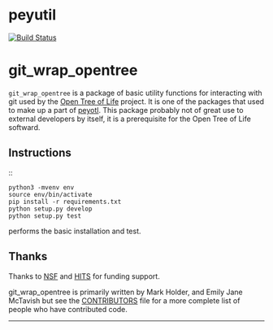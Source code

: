 # peyutil
[![Build Status](https://secure.travis-ci.org/OpenTreeOfLife/git_wrap_opentree.png)](http://travis-ci.org/OpenTreeOfLife/git_wrap_opentree)

git_wrap_opentree
=================


<code>git_wrap_opentree</code> is a package of basic utility functions
for interacting with git used by the [Open Tree of Life][1] project.
It is one of the packages that used to make up a part of
[peyotl](https://github.com/OpenTreeOfLife/peyotl).
This package probably not of great use to external developers by itself, it
is a prerequisite for the Open Tree of Life softward. 

Instructions
------------

::

    python3 -mvenv env
    source env/bin/activate
    pip install -r requirements.txt
    python setup.py develop
    python setup.py test

performs the basic installation and test.

Thanks
------

Thanks to [NSF][3] and [HITS][4] for funding support.

git_wrap_opentree is primarily written by Mark Holder, and Emily Jane McTavish
but see the [CONTRIBUTORS][2] file for a more complete list
of people who have contributed code. 




****************

[1]: https://opentreeoflife.github.io/
[2]: https://raw.githubusercontent.com/OpenTreeOfLife/peyutil/master/CONTRIBUTORS.txt
[3]: https://www.nsf.gov
[4]: https://www.h-its.org/institute/

